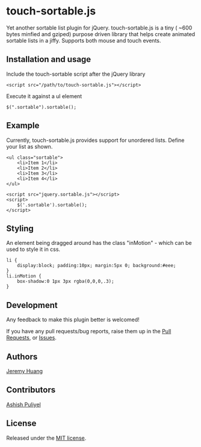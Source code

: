 touch-sortable.js
=================
Yet another sortable list plugin for jQuery. touch-sortable.js is a tiny ( ~600 bytes minfied and gziped) purpose driven library that helps create animated sortable lists in a jiffy. Supports both mouse and touch events.

## Installation and usage

Include the touch-sortable script after the jQuery library

    <script src="/path/to/touch-sortable.js"></script>

Execute it against a ul element

    $(".sortable").sortable();


## Example

Currently, touch-sortable.js provides support for unordered lists. Define your list as shown.

	<ul class="sortable">
		<li>Item 1</li>
		<li>Item 2</li>
		<li>Item 3</li>
		<li>Item 4</li>
	</ul>
	
	<script src="jquery.sortable.js"></script>
	<script>
	    $('.sortable').sortable();
	</script>

## Styling

An element being dragged around has the class "inMotion" - which can be used to style it in css.

    li {
    	display:block; padding:10px; margin:5px 0; background:#eee;
    }
	li.inMotion {
		box-shadow:0 1px 3px rgba(0,0,0,.3);
	}
	
## Development

Any feedback to make this plugin better is welcomed! 

If you have any pull requests/bug reports, raise them up in the [Pull Requests](https://github.com/docubuzz/touch-sortable.js/pulls), or [Issues](https://github.com/docubuzz/touch-sortable.js/issues).

## Authors
[Jeremy Huang](https://github.com/jieyanhuang)

## Contributors
[Ashish Puliyel](https://github.com/ashishpuliyel)


## License
Released under the [MIT license](http://www.opensource.org/licenses/MIT).